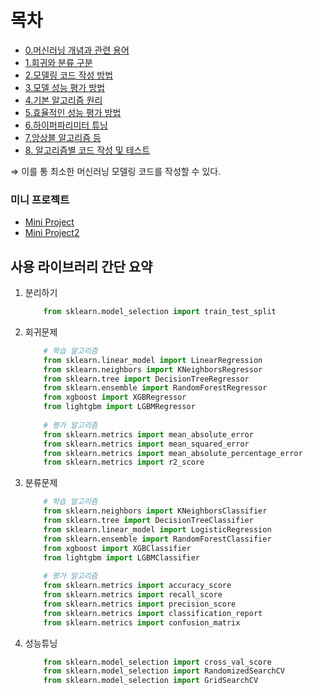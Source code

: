 # 목차

- [0.머신러닝 개념과 관련 용어](./0.what_is_ML.md)  
- [1.회귀와 분류 구분](./1.classification_and_regression.md)  
- [2.모델링 코드 작성 방법](./2.how_to_code_modeling.md)  
- [3.모델 성능 평가 방법](./3.how_to_evaluate_model.md)  
- [4.기본 알고리즘 원리](./4.algorithm_basic.md)  
- [5.효율적인 성능 평가 방법](./5.efficient_evaluate_performance.md)  
- [6.하이퍼파리미터 튜닝](./6.HyperParameter.md)  
- [7.앙상블 알고리즘 등](./7.Ensemble.md)  
- [8. 알고리즘별 코드 작성 및 테스트](./JupyterFiles/)  
  
⇒ 이를 통 최소한 머신러닝 모델링 코드를 작성할 수 있다.
### 미니 프로젝트
- [Mini Project](./JupyterFiles/project/mini_project.ipynb)  
- [Mini Project2](./JupyterFiles/project2/)  
  
## 사용 라이브러리 간단 요약

1. 분리하기
    
    ```python
        from sklearn.model_selection import train_test_split
    ```
    
2. 회귀문제
    
    ```python
        # 학습 알고리즘
        from sklearn.linear_model import LinearRegression
        from sklearn.neighbors import KNeighborsRegressor
        from sklearn.tree import DecisionTreeRegressor
        from sklearn.ensemble import RandomForestRegressor
        from xgboost import XGBRegressor
        from lightgbm import LGBMRegressor
        
        # 평가 알고리즘
        from sklearn.metrics import mean_absolute_error
        from sklearn.metrics import mean_squared_error
        from sklearn.metrics import mean_absolute_percentage_error
        from sklearn.metrics import r2_score
    ```
    
3. 분류문제
    
    ```python
        # 학습 알고리즘
        from sklearn.neighbors import KNeighborsClassifier
        from sklearn.tree import DecisionTreeClassifier
        from sklearn.linear_model import LogisticRegression
        from sklearn.ensemble import RandomForestClassifier
        from xgboost import XGBClassifier
        from lightgbm import LGBMClassifier
        
        # 평가 알고리즘
        from sklearn.metrics import accuracy_score
        from sklearn.metrics import recall_score
        from sklearn.metrics import precision_score
        from sklearn.metrics import classification_report
        from sklearn.metrics import confusion_matrix
    ```
    
4. 성능튜닝
    
    ```python
        from sklearn.model_selection import cross_val_score
        from sklearn.model_selection import RandomizedSearchCV
        from sklearn.model_selection import GridSearchCV
    ```